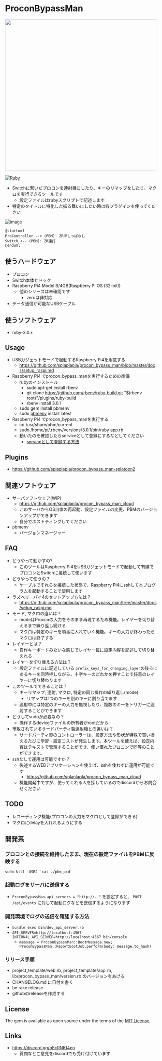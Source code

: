 # ProconBypassMan
<img src="https://user-images.githubusercontent.com/1664497/151661582-3a1e8ce9-6c38-4754-8075-7a4453b3109a.jpg" width="500px">

[![Ruby](https://github.com/splaplapla/procon_bypass_man/actions/workflows/ruby.yml/badge.svg?branch=master)](https://github.com/splaplapla/procon_bypass_man/actions/workflows/ruby.yml)

* Switchに繋いだプロコンを連射機にしたり、キーのリマップをしたり、マクロを実行できるツールです
    * 設定ファイルはrubyスクリプトで記述します
* 特定のタイトルに特化した振る舞いにしたい時は各プラグインを使ってください

![image](https://user-images.githubusercontent.com/1664497/123414210-942f6980-d5ee-11eb-8192-955bd9e37e0b.png)

```
@startuml
ProController --> (PBM): ZR押しっぱなし
Switch <-- (PBM): ZR連打
@enduml
```

## 使うハードウェア
* プロコン
* Switch本体とドック
* Raspberry Pi4 Model B/4GB(Raspberry Pi OS (32-bit))
    * 他のシリーズは未確認です
        * zeroは非対応
* データ通信が可能なUSBケーブル

## 使うソフトウェア
* ruby-3.0.x

## Usage
* USBガジェットモードで起動するRaspberry Pi4を用意する
  * https://github.com/splaplapla/procon_bypass_man/blob/master/docs/setup_raspi.md
* Raspberry Pi4 でprocon_bypass_manを実行するための準備
  * rubyのインストール
    * sudo apt-get install rbenv
    * git clone https://github.com/rbenv/ruby-build.git "$(rbenv root)"/plugins/ruby-build
    * rbenv install 3.0.1
  * sudo gem install pbmenv
  * sudo [pbmenv](https://github.com/splaplapla/pbmenv) install latest
* Raspberry Pi4 でprocon_bypass_manを実行する
  * cd /usr/share/pbm/current
  * sudo /home/pi/.rbenv/versions/3.0.1/bin/ruby app.rb
  * 動いたのを確認したらserviceとして登録にするなどしてください
    * [serviceとして登録する方法](https://github.com/splaplapla/procon_bypass_man/tree/master/project_template#systemd%E3%82%92%E4%BD%BF%E3%81%A3%E3%81%A6%E3%82%B5%E3%83%BC%E3%83%93%E3%82%B9%E3%81%AB%E7%99%BB%E9%8C%B2%E3%81%99%E3%82%8B%E6%96%B9%E6%B3%95)

## Plugins
* https://github.com/splaplapla/procon_bypass_man-splatoon2

## 関連ソフトウェア
* サーバソフトウェア(WIP)
  * https://github.com/splaplapla/procon_bypass_man_cloud
  * このサーバからOS自体の再起動、設定ファイルの変更、PBMのバージョンアップができます
  * 自分でホストティングしてください
* pbmenv
  * バージョンマネージャー

## FAQ
* どうやって動かすの?
    * このツールはRaspberry Pi4をUSBガジェットモードで起動して有線でプロコンとSwitchに接続して使います
* どうやって使うの？
    * ケーブルでそれらを接続した状態で、Raspberry Pi4にsshして本プログラムを起動することで使用します
* ラズベリーパイ4のセットアップ方法は？
    * https://github.com/splaplapla/procon_bypass_man/tree/master/docs/setup_raspi.md
* モード, マクロの違いは？
    * modeはProconの入力をそのまま再現するため機能。レイヤーを切り替えるまで繰り返し続ける
    * マクロは特定のキーを順番に入れていく機能。キーの入力が終わったらマクロは終了する
* レイヤーとは？
    * 自作キーボードみたいな感じでレイヤー毎に設定内容を記述して切り替えれる
* レイヤーを切り替える方法は？
    * 設定ファイルに記述している `prefix_keys_for_changing_layer`の後ろにあるキーを同時押しながら、十字キーのどれかを押すことで任意のレイヤーに切り替わります
* このツールでできることは？
    * キーリマップ, 連射, マクロ, 特定の同じ操作の繰り返し(mode)
        * リマップは1つのキーを別のキーに割り当てます
    * 連射中には特定のキーの入力を無視したり、複数のキーをトリガーに連射することができます
* どうしてsudoが必要なの？
    * 操作するdeviceファイルの所有者がrootだから
* 市販されているサードパーティ製連射機との違いは？
    * サードパーティ製のコントローラーは、設定方法や形状が特殊で買い換えるたびに学習・設定コストが発生します。本ツールを使えば、設定内容はテキストで管理することができ、使い慣れたプロコンで同等のことができます。
* sshなしで運用は可能ですか？
    * 後述するWEBアプリケーションを使えば、sshを使わずに運用が可能です
        * https://github.com/splaplapla/procon_bypass_man_cloud
    * 機能開発中ですが、使ってくれる人を探しているのでdiscordからお問合せください

## TODO
* レコーディング機能(プロコンの入力をマクロとして登録ができる)
* マクロにdelayを入れれるようにする

## 開発系
### プロコンとの接続を維持したまま、現在の設定ファイルをPBMに反映する
```shell
sudo kill -USR2 `cat ./pbm_pid`
```

### 起動ログをサーバに送信する
* `ProconBypassMan.api_servers = "http://.."` を設定すると、 `POST /api/events` に対して起動ログなどを送信するようになります

### 開発環境でログの送信を確認する方法
* `bundle exec bin/dev_api_server.rb`
* `API_SERVER=http://localhost:4567 INTERNAL_API_SERVER=http://localhost:4567 bin/console`
  * `message = ProconBypassMan::BootMessage.new; ProconBypassMan::ReportBootJob.perform(body: message.to_hash)`

### リリース手順
* project_template/web.rb, project_template/app.rb, lib/procon_bypass_man/version.rb のバージョンをあげる
* CHANGELOG.md に日付を書く
* be rake release
* githubのreleaseを作成する

## License

The gem is available as open source under the terms of the [MIT License](https://opensource.org/licenses/MIT).

## Links
* https://discord.gg/bEcRNKf4ep
  * 質問などご意見をdiscordでも受け付けています
